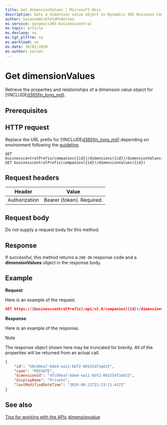 ```yaml
---
title: Get dimensionValues | Microsoft Docs
description: Gets a dimension value object in Dynamics 365 Business Central.
author: SusanneWindfeldPedersen
ms.service: dynamics365-businesscentral
ms.topic: article
ms.devlang: na
ms.tgt_pltfrm: na
ms.workload: na
ms.date: 10/01/2020
ms.author: solsen
---
```


# Get dimensionValues
Retrieve the properties and relationships of a dimension value object for [!INCLUDE[d365fin_long_md](../../includes/d365fin_long_md.md)].

## Prerequisites

## HTTP request
Replace the URL prefix for [!INCLUDE[d365fin_long_md](../../includes/d365fin_long_md.md)] depending on environment following the [guideline](../../v2.0/endpoints-apis-for-dynamics.md).

```
GET businesscentralPrefix/companies({id})/dimensions({id})/dimensionValues({id})
GET businesscentralPrefix/companies({id})/dimensionValues({id})
```

## Request headers

|Header       |Value                     |
|-------------|--------------------------|
|Authorization|Bearer {token}. Required. |

## Request body
Do not supply a request body for this method.

## Response
If successful, this method returns a ```200 OK``` response code and a **dimensionValues** object in the response body.

## Example

**Request**

Here is an example of the request.

```json
GET https://{businesscentralPrefix}/api/v2.0/companies({id})/dimensions({id})/dimensionValues({id})
```

**Response**

Here is an example of the response. 

> [!NOTE]  
>   The response object shown here may be truncated for brevity. All of the properties will be returned from an actual call.

```json
{
    "id": "50c99ea7-bde4-ea11-bbf2-00155df3a615",
    "code": "PRIVATE",
    "dimensionId": "4fc99ea7-bde4-ea11-bbf2-00155df3a615",
    "displayName": "Private",
    "lastModifiedDateTime": "2020-08-22T21:23:11.437Z"
}
```

## See also
[Tips for working with the APIs](/dynamics365/business-central/dev-itpro/developer/devenv-connect-apps-tips)
[dimensionvalue](../resources/dynamics_dimensionvalue.md)